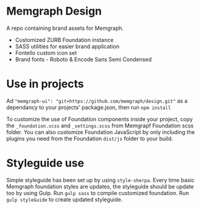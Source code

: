 # Memgraph Design

A repo containing brand assets for Memgraph.
- Customized ZURB Foundation instance
- SASS utilities for easier brand application
- Fontello custom icon set
- Brand fonts - Roboto & Encode Sans Semi Condensed

# Use in projects

Ad `"memgraph-ui": "git+https://github.com/memgraph/design.git"` as a dependancy to your projects' package.json, then run `npm install`

To customize the use of Foundation components inside your project, copy the `_foundation.scss` and `_settings.scss` from Memgrapf Foundation scss folder.
You can also customize Foundation JavaScript by only including the plugins you need from the Foundation `dist/js` folder to your build.


# Styleguide use

Simple styleguide has been set up by using `style-sherpa`. Every time basic Memgraph foundation styles are updates, the styleguide should be update too by using Gulp.
Run `gulp sass` to compile customized foundation.
Run `gulp styleGuide` to create updated styleguide.

